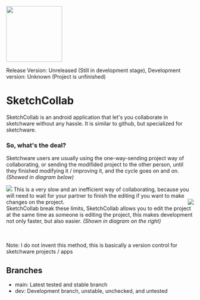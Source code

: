 <img src="https://github.com/Iyxan23/sk-collab/blob/main/sk-collab-icon-v2.png" width="150" height="150"/>

Release Version: Unreleased (Still in development stage), Development version: Unknown (Project is unfinished)

# SketchCollab
SketchCollab is an android application that let's you collaborate in sketchware without any hassle. It is similar to github, but specialized for sketchware.

### So, what's the deal?
Sketchware users are usually using the one-way-sending project way of collaborating, or sending the modifided project to the other person, until they finished modifying it / improving it, and the cycle goes on and on. *(Showed in diagram below)*

<img src="https://github.com/Iyxan23/sk-collab/blob/main/artworks/diagram-inefficient.png"/>
This is a very slow and an inefficient way of collaborating, because you will need to wait for your partner to finish the editing if you want to make changes on the project.

<img align="right" src="https://github.com/Iyxan23/sk-collab/blob/main/artworks/diagram-sketchcollab.png"/>
<br/>
SketchCollab break these limits, SketchCollab allows you to edit the project at the same time as someone is editing the project, this makes development not only faster, but also easier. <i>(Shown in diagram on the right)</i>

<br/>
<br/>
<br/>

Note: I do not invent this method, this is basically a version control for sketchware projects / apps

## Branches
 - main: Latest tested and stable branch
 - dev: Development branch, unstable, unchecked, and untested
